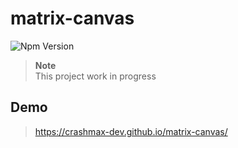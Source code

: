 # matrix-canvas

![Npm Version](https://img.shields.io/npm/v/matrix-canvas)

> **Note**\
> This project work in progress

## Demo

>  https://crashmax-dev.github.io/matrix-canvas/
